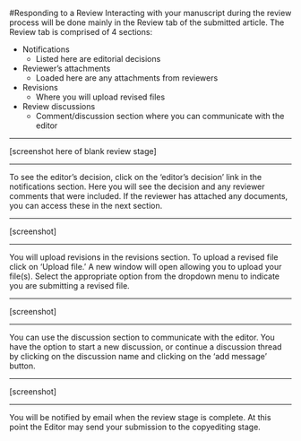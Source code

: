#Responding to a Review
Interacting with your manuscript during the review process will be done mainly in the Review tab of the submitted article. The Review tab is comprised of 4 sections:

- Notifications 
  - Listed here are editorial decisions
- Reviewer’s attachments
  - Loaded here are any attachments from reviewers
- Revisions
  - Where you will upload revised files
- Review discussions
  - Comment/discussion section where you can communicate with the editor

<hr />
[screenshot here of blank review stage]
<hr />

To see the editor’s decision, click on the ‘editor’s decision’ link in the notifications section. Here you will see the decision and any reviewer comments that were included. If the reviewer has attached any documents, you can access these in the next section.

<hr />
[screenshot]
<hr />


You will upload revisions in the revisions section. To upload a revised file click on ‘Upload file.’ A new window will open allowing you to upload your file(s). Select the appropriate option from the dropdown menu to indicate you are submitting a revised file.

<hr />
[screenshot]
<hr />

You can use the discussion section to communicate with the editor. You have the option to start a new discussion, or continue a discussion thread by clicking on the discussion name and clicking on the ‘add message’ button.

<hr />
[screenshot]
<hr />

You will be notified by email when the review stage is complete. At this point  the Editor may send your submission to the copyediting stage.